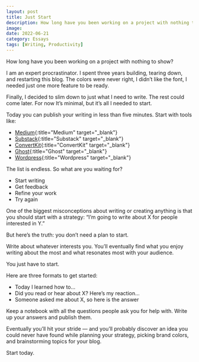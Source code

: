 ```yaml
---
layout: post
title: Just Start
description: How long have you been working on a project with nothing to show?
image:
date: 2022-06-21
category: Essays
tags: [Writing, Productivity]
---
```


How long have you been working on a project with nothing to show?

I am an expert procrastinator. I spent three years building, tearing down, and restarting this blog. The colors were never right, I didn’t like the font, I needed just one more feature to be ready.

Finally, I decided to slim down to just what I need to write. The rest could come later. For now It’s minimal, but it’s all I needed to start.

Today you can publish your writing in less than five minutes. Start with tools like:
- [Medium](https://medium.com/){:title="Medium" target="_blank"}
- [Substack](https://substack.com/){:title="Substack" target="_blank"}
- [ConvertKit](https://convertkit.com/){:title="ConvertKit" target="_blank"}
- [Ghost](https://ghost.org/){:title="Ghost" target="_blank"}
- [Wordpress](https://wordpress.com/){:title="Wordpress" target="_blank"}

The list is endless. So what are you waiting for?

- Start writing
- Get feedback
- Refine your work
- Try again

One of the biggest misconceptions about writing or creating anything is that you should start with a strategy: “I’m going to write about X for people interested in Y.”

But here’s the truth: you don’t need a plan to start.

Write about whatever interests you. You’ll eventually find what you enjoy writing about the most and what resonates most with your audience.

You just have to start.

Here are three formats to get started:

- Today I learned how to…
- Did you read or hear about X? Here’s my reaction…
- Someone asked me about X, so here is the answer

Keep a notebook with all the questions people ask you for help with. Write up your answers and publish them.

Eventually you’ll hit your stride — and you’ll probably discover an idea you could never have found while planning your strategy, picking brand colors, and brainstorming topics for your blog.

Start today.
